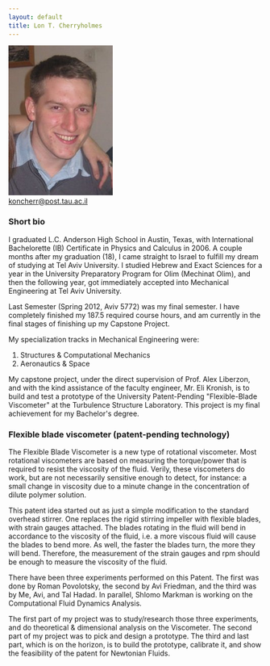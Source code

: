 ```yaml
---
layout: default
title: Lon T. Cherryholmes
---
```




![](../images/Cherryholmes.jpg)<br> <koncherr@post.tau.ac.il>




### Short bio

I graduated L.C. Anderson High School in Austin, Texas, with International Bachelorette (IB) Certificate in Physics and Calculus in 2006. A couple months after my graduation (18), I came straight to Israel to fulfill my dream of studying at Tel Aviv University. I studied Hebrew and Exact Sciences for a year in the University Preparatory Program for Olim (Mechinat Olim), and then the following year, got immediately accepted into Mechanical Engineering at Tel Aviv University.

Last Semester (Spring 2012, Aviv 5772) was my final semester. I have completely finished my 187.5 required course hours, and am currently in the final stages of finishing up my Capstone Project. 

My specialization tracks in Mechanical Engineering were:
1. Structures & Computational Mechanics
2. Aeronautics & Space

My capstone project, under the direct supervision of Prof. Alex Liberzon, and with the kind assistance of the faculty engineer, Mr. Eli Kronish, is to build and test a prototype of the University Patent-Pending "Flexible-Blade Viscometer" at the Turbulence Structure Laboratory. This project is my final achievement for my Bachelor's degree.


### Flexible blade viscometer (patent-pending technology)

The Flexible Blade Viscometer is a new type of rotational viscometer. Most rotational viscometers are based on measuring the torque/power that is required to resist the viscosity of the fluid. Verily, these viscometers do work, but are not necessarily sensitive enough to detect, for instance: a small change in viscosity due to a minute change in the concentration of dilute polymer solution.

This patent idea started out as just a simple modification to the standard overhead stirrer. One replaces the rigid stirring impeller with flexible blades, with strain gauges attached. The blades rotating in the fluid will bend in accordance to the viscosity of the fluid, i.e. a more viscous fluid will cause the blades to bend more. As well, the faster the blades turn, the more they will bend. Therefore, the measurement of the strain gauges and rpm should be enough to measure the viscosity of the fluid.


There have been three experiments performed on this Patent. The first was done by Roman Povolotsky, the second by Avi Friedman, and the third was by Me, Avi, and Tal Hadad. In parallel, Shlomo Markman is working on the Computational Fluid Dynamics Analysis.

The first part of my project was to study/research those three experiments, and do theoretical & dimensional analysis on the Viscometer. The second part of my project was to pick and design a prototype. The third and last part, which is on the horizon, is to build the prototype, calibrate it, and show the feasibility of the patent for Newtonian Fluids.
